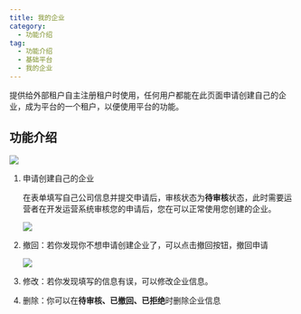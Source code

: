 ```yaml
---
title: 我的企业
category:
  - 功能介绍
tag:
  - 功能介绍
  - 基础平台
  - 我的企业
---
```


提供给外部租户自主注册租户时使用，任何用户都能在此页面申请创建自己的企业，成为平台的一个租户，以便使用平台的功能。



<!-- @include: ../devOperation/tenant/租户维护.md#base -->



## 功能介绍

![](/images/intro/创建租户&成为企业流程.drawio.png)

1. 申请创建自己的企业

   在表单填写自己公司信息并提交申请后，审核状态为**待审核**状态，此时需要运营者在开发运营系统审核您的申请后，您在可以正常使用您创建的企业。

   

   ![](/images/intro/操作_我的企业_申请成为企业.png)

   

2. 撤回：若你发现你不想申请创建企业了，可以点击撤回按钮，撤回申请

   ![](/images/intro/操作_我的企业_我的企业列表.png)

3. 修改：若你发现填写的信息有误，可以修改企业信息。
4. 删除：你可以在**待审核、已撤回、已拒绝**时删除企业信息



<!-- @include: ../../advanced/tenant/创建租户.md#flow -->
